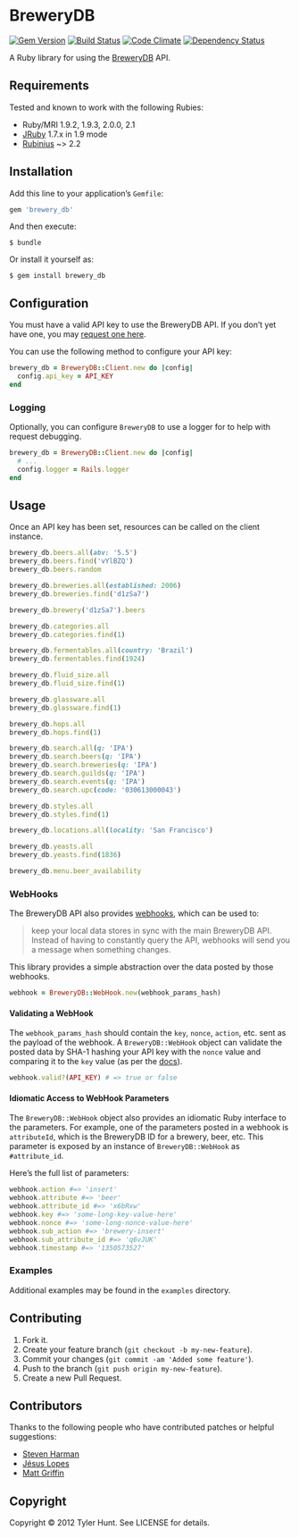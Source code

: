 # BreweryDB

[![Gem Version](http://img.shields.io/gem/v/brewery_db.svg)](https://rubygems.org/gems/brewery_db)
[![Build Status](https://img.shields.io/travis/tylerhunt/brewery_db.svg)](https://travis-ci.org/tylerhunt/brewery_db)
[![Code Climate](http://img.shields.io/codeclimate/github/tylerhunt/brewery_db.svg)](https://codeclimate.com/github/tylerhunt/brewery_db)
[![Dependency Status](https://img.shields.io/gemnasium/tylerhunt/brewery_db.svg)](https://gemnasium.com/tylerhunt/brewery_db)

A Ruby library for using the [BreweryDB][] API.

[brewerydb]: http://www.brewerydb.com/


## Requirements

Tested and known to work with the following Rubies:

  - Ruby/MRI 1.9.2, 1.9.3, 2.0.0, 2.1
  - [JRuby][] 1.7.x in 1.9 mode
  - [Rubinius][] ~> 2.2

[jruby]: http://jruby.org/
[rubinius]: http://rubini.us/


## Installation

Add this line to your application’s `Gemfile`:

```ruby
gem 'brewery_db'
```

And then execute:

    $ bundle

Or install it yourself as:

    $ gem install brewery_db


## Configuration

You must have a valid API key to use the BreweryDB API. If you don’t yet have
one, you may [request one here][api-key].

[api-key]: http://www.brewerydb.com/developers

You can use the following method to configure your API key:

```ruby
brewery_db = BreweryDB::Client.new do |config|
  config.api_key = API_KEY
end
```

### Logging

Optionally, you can configure `BreweryDB` to use a logger for to help with
request debugging.

```ruby
brewery_db = BreweryDB::Client.new do |config|
  # ...
  config.logger = Rails.logger
end
```

## Usage

Once an API key has been set, resources can be called on the client instance.

```ruby
brewery_db.beers.all(abv: '5.5')
brewery_db.beers.find('vYlBZQ')
brewery_db.beers.random

brewery_db.breweries.all(established: 2006)
brewery_db.breweries.find('d1zSa7')

brewery_db.brewery('d1zSa7').beers

brewery_db.categories.all
brewery_db.categories.find(1)

brewery_db.fermentables.all(country: 'Brazil')
brewery_db.fermentables.find(1924)

brewery_db.fluid_size.all
brewery_db.fluid_size.find(1)

brewery_db.glassware.all
brewery_db.glassware.find(1)

brewery_db.hops.all
brewery_db.hops.find(1)

brewery_db.search.all(q: 'IPA')
brewery_db.search.beers(q: 'IPA')
brewery_db.search.breweries(q: 'IPA')
brewery_db.search.guilds(q: 'IPA')
brewery_db.search.events(q: 'IPA')
brewery_db.search.upc(code: '030613000043')

brewery_db.styles.all
brewery_db.styles.find(1)

brewery_db.locations.all(locality: 'San Francisco')

brewery_db.yeasts.all
brewery_db.yeasts.find(1836)

brewery_db.menu.beer_availability
```

### WebHooks

The BreweryDB API also provides [webhooks][], which can be used to:

> keep your local data stores in sync with the main BreweryDB API. Instead of
> having to constantly query the API, webhooks will send you a message when
> something changes.

This library provides a simple abstraction over the data posted by those
webhooks.

```ruby
webhook = BreweryDB::WebHook.new(webhook_params_hash)
```

#### Validating a WebHook

The `webhook_params_hash` should contain the `key`, `nonce`, `action`, etc.
sent as the payload of the webhook. A `BreweryDB::WebHook` object can validate
the posted data by SHA-1 hashing your API key with the `nonce` value and
comparing it to the `key` value (as per the [docs][webhooks]).

```ruby
webhook.valid?(API_KEY) # => true or false
```

#### Idiomatic Access to WebHook Parameters

The `BreweryDB::WebHook` object also provides an idiomatic Ruby interface to
the parameters. For example, one of the parameters posted in a webhook is
`attributeId`, which is the BreweryDB ID for a brewery, beer, etc. This
parameter is exposed by an instance of `BreweryDB::WebHook` as `#attribute_id`.

Here’s the full list of parameters:

```ruby
webhook.action #=> 'insert'
webhook.attribute #=> 'beer'
webhook.attribute_id #=> 'x6bRxw'
webhook.key #=> 'some-long-key-value-here'
webhook.nonce #=> 'some-long-nonce-value-here'
webhook.sub_action #=> 'brewery-insert'
webhook.sub_attribute_id #=> 'q6vJUK'
webhook.timestamp #=> '1350573527'
```

[webhooks]: http://www.brewerydb.com/developers/docs-webhooks


### Examples

Additional examples may be found in the `examples` directory.


## Contributing

1. Fork it.
2. Create your feature branch (`git checkout -b my-new-feature`).
3. Commit your changes (`git commit -am 'Added some feature'`).
4. Push to the branch (`git push origin my-new-feature`).
5. Create a new Pull Request.


## Contributors

Thanks to the following people who have contributed patches or helpful
suggestions:

  * [Steven Harman](https://github.com/stevenharman)
  * [Jésus Lopes](https://github.com/jtadeulopes)
  * [Matt Griffin](https://github.com/betamatt)


## Copyright

Copyright © 2012 Tyler Hunt. See LICENSE for details.
